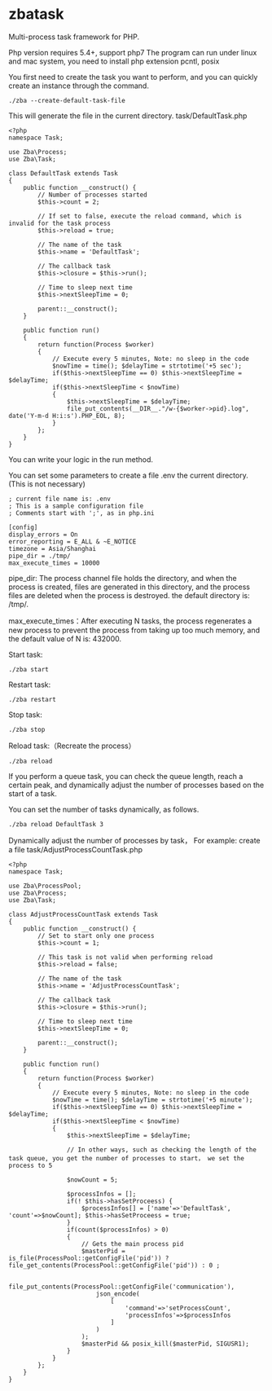 # zbatask
Multi-process task framework for PHP.

Php version requires 5.4+, support php7
The program can run under linux and mac system, you need to install php extension pcntl, posix

You first need to create the task you want to perform, and you can quickly create an instance through the command.

```
./zba --create-default-task-file
```

This will generate the file in the current directory.
task/DefaultTask.php

```
<?php
namespace Task;

use Zba\Process;
use Zba\Task;

class DefaultTask extends Task
{
	public function __construct() {
		// Number of processes started
		$this->count = 2;

		// If set to false, execute the reload command, which is invalid for the task process
		$this->reload = true;

		// The name of the task
		$this->name = 'DefaultTask'; 

		// The callback task
		$this->closure = $this->run();

		// Time to sleep next time
		$this->nextSleepTime = 0;

		parent::__construct();
	}

	public function run()
	{
		return function(Process $worker) 
		{
			// Execute every 5 minutes, Note: no sleep in the code
			$nowTime = time(); $delayTime = strtotime('+5 sec');
			if($this->nextSleepTime == 0) $this->nextSleepTime = $delayTime;
			if($this->nextSleepTime < $nowTime)
			{
				$this->nextSleepTime = $delayTime;
				file_put_contents(__DIR__."/w-{$worker->pid}.log", date('Y-m-d H:i:s').PHP_EOL, 8);
			}
		};
	}
}
```
You can write your logic in the run method.

You can set some parameters to create a file .env the current directory. (This is not necessary)
```
; current file name is: .env
; This is a sample configuration file
; Comments start with ';', as in php.ini

[config]
display_errors = On
error_reporting = E_ALL & ~E_NOTICE
timezone = Asia/Shanghai
pipe_dir = ./tmp/
max_execute_times = 10000
```
pipe_dir: The process channel file holds the directory, and when the process is created, files are generated in this directory, and the process files are deleted when the process is destroyed. the default directory is: /tmp/.

max_execute_times：After executing N tasks, the process regenerates a new process to prevent the process from taking up too much memory, and the default value of N is: 432000.



Start task:
```
./zba start
```

Restart task:
```
./zba restart
```

Stop task:
```
./zba stop
```

Reload task:（Recreate the process）
```
./zba reload
```

If you perform a queue task, you can check the queue length, reach a certain peak, and dynamically adjust the number of processes based on the start of a task.

You can set the number of tasks dynamically, as follows.
```
./zba reload DefaultTask 3
```


Dynamically adjust the number of processes by task， For example: create a file task/AdjustProcessCountTask.php
```
<?php
namespace Task;

use Zba\ProcessPool;
use Zba\Process;
use Zba\Task;

class AdjustProcessCountTask extends Task
{
	public function __construct() {
		// Set to start only one process
		$this->count = 1;

		// This task is not valid when performing reload
		$this->reload = false;

		// The name of the task
		$this->name = 'AdjustProcessCountTask'; 

		// The callback task
		$this->closure = $this->run();

		// Time to sleep next time
		$this->nextSleepTime = 0;

		parent::__construct();
	}

	public function run()
	{
		return function(Process $worker) 
		{
			// Execute every 5 minutes, Note: no sleep in the code
			$nowTime = time(); $delayTime = strtotime('+5 minute');
			if($this->nextSleepTime == 0) $this->nextSleepTime = $delayTime;
			if($this->nextSleepTime < $nowTime)
			{
				$this->nextSleepTime = $delayTime;

				// In other ways, such as checking the length of the task queue, you get the number of processes to start， we set the process to 5

				$nowCount = 5;

				$processInfos = [];
				if(! $this->hasSetProceess) {
					$processInfos[] = ['name'=>'DefaultTask', 'count'=>$nowCount]; $this->hasSetProceess = true;
				}
                if(count($processInfos) > 0) 
                {
                    // Gets the main process pid
                    $masterPid = is_file(ProcessPool::getConfigFile('pid')) ? file_get_contents(ProcessPool::getConfigFile('pid')) : 0 ;

                    file_put_contents(ProcessPool::getConfigFile('communication'), 
                        json_encode(
                            [
                                'command'=>'setProcessCount', 
                                'processInfos'=>$processInfos
                            ]
                        )
                    );
                    $masterPid && posix_kill($masterPid, SIGUSR1);
                }
			}
		};
	}
}
```

